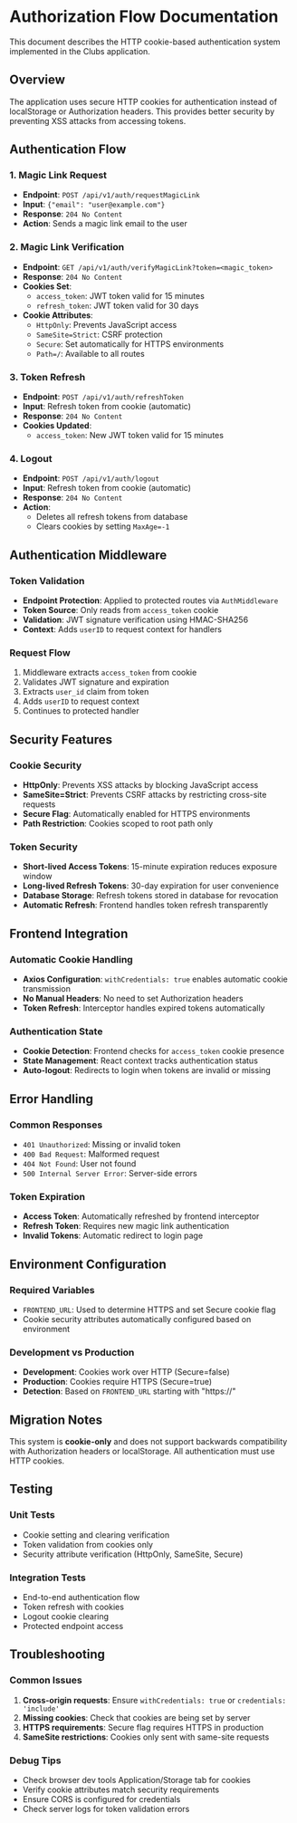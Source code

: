 # Authorization Flow Documentation

This document describes the HTTP cookie-based authentication system implemented in the Clubs application.

## Overview

The application uses secure HTTP cookies for authentication instead of localStorage or Authorization headers. This provides better security by preventing XSS attacks from accessing tokens.

## Authentication Flow

### 1. Magic Link Request
- **Endpoint**: `POST /api/v1/auth/requestMagicLink`
- **Input**: `{"email": "user@example.com"}`
- **Response**: `204 No Content`
- **Action**: Sends a magic link email to the user

### 2. Magic Link Verification
- **Endpoint**: `GET /api/v1/auth/verifyMagicLink?token=<magic_token>`
- **Response**: `204 No Content`
- **Cookies Set**:
  - `access_token`: JWT token valid for 15 minutes
  - `refresh_token`: JWT token valid for 30 days
- **Cookie Attributes**:
  - `HttpOnly`: Prevents JavaScript access
  - `SameSite=Strict`: CSRF protection
  - `Secure`: Set automatically for HTTPS environments
  - `Path=/`: Available to all routes

### 3. Token Refresh
- **Endpoint**: `POST /api/v1/auth/refreshToken`
- **Input**: Refresh token from cookie (automatic)
- **Response**: `204 No Content`
- **Cookies Updated**:
  - `access_token`: New JWT token valid for 15 minutes

### 4. Logout
- **Endpoint**: `POST /api/v1/auth/logout`
- **Input**: Refresh token from cookie (automatic)
- **Response**: `204 No Content`
- **Action**: 
  - Deletes all refresh tokens from database
  - Clears cookies by setting `MaxAge=-1`

## Authentication Middleware

### Token Validation
- **Endpoint Protection**: Applied to protected routes via `AuthMiddleware`
- **Token Source**: Only reads from `access_token` cookie
- **Validation**: JWT signature verification using HMAC-SHA256
- **Context**: Adds `userID` to request context for handlers

### Request Flow
1. Middleware extracts `access_token` from cookie
2. Validates JWT signature and expiration
3. Extracts `user_id` claim from token
4. Adds `userID` to request context
5. Continues to protected handler

## Security Features

### Cookie Security
- **HttpOnly**: Prevents XSS attacks by blocking JavaScript access
- **SameSite=Strict**: Prevents CSRF attacks by restricting cross-site requests
- **Secure Flag**: Automatically enabled for HTTPS environments
- **Path Restriction**: Cookies scoped to root path only

### Token Security
- **Short-lived Access Tokens**: 15-minute expiration reduces exposure window
- **Long-lived Refresh Tokens**: 30-day expiration for user convenience
- **Database Storage**: Refresh tokens stored in database for revocation
- **Automatic Refresh**: Frontend handles token refresh transparently

## Frontend Integration

### Automatic Cookie Handling
- **Axios Configuration**: `withCredentials: true` enables automatic cookie transmission
- **No Manual Headers**: No need to set Authorization headers
- **Token Refresh**: Interceptor handles expired tokens automatically

### Authentication State
- **Cookie Detection**: Frontend checks for `access_token` cookie presence
- **State Management**: React context tracks authentication status
- **Auto-logout**: Redirects to login when tokens are invalid or missing

## Error Handling

### Common Responses
- `401 Unauthorized`: Missing or invalid token
- `400 Bad Request`: Malformed request
- `404 Not Found`: User not found
- `500 Internal Server Error`: Server-side errors

### Token Expiration
- **Access Token**: Automatically refreshed by frontend interceptor
- **Refresh Token**: Requires new magic link authentication
- **Invalid Tokens**: Automatic redirect to login page

## Environment Configuration

### Required Variables
- `FRONTEND_URL`: Used to determine HTTPS and set Secure cookie flag
- Cookie security attributes automatically configured based on environment

### Development vs Production
- **Development**: Cookies work over HTTP (Secure=false)
- **Production**: Cookies require HTTPS (Secure=true)
- **Detection**: Based on `FRONTEND_URL` starting with "https://"

## Migration Notes

This system is **cookie-only** and does not support backwards compatibility with Authorization headers or localStorage. All authentication must use HTTP cookies.

## Testing

### Unit Tests
- Cookie setting and clearing verification
- Token validation from cookies only
- Security attribute verification (HttpOnly, SameSite, Secure)

### Integration Tests
- End-to-end authentication flow
- Token refresh with cookies
- Logout cookie clearing
- Protected endpoint access

## Troubleshooting

### Common Issues
1. **Cross-origin requests**: Ensure `withCredentials: true` or `credentials: 'include'`
2. **Missing cookies**: Check that cookies are being set by server
3. **HTTPS requirements**: Secure flag requires HTTPS in production
4. **SameSite restrictions**: Cookies only sent with same-site requests

### Debug Tips
- Check browser dev tools Application/Storage tab for cookies
- Verify cookie attributes match security requirements
- Ensure CORS is configured for credentials
- Check server logs for token validation errors